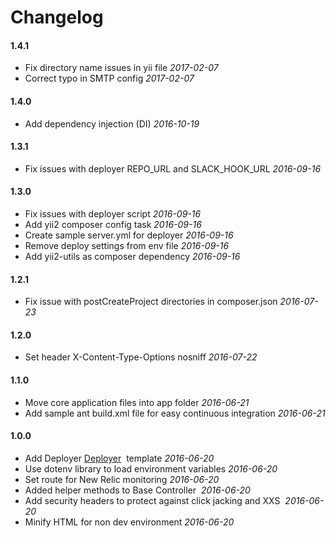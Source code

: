 # Changelog

#### 1.4.1

* Fix directory name issues in yii file *2017-02-07*
* Correct typo in SMTP config *2017-02-07*


#### 1.4.0

* Add dependency injection (DI) *2016-10-19*


#### 1.3.1

* Fix issues with deployer REPO_URL and SLACK_HOOK_URL *2016-09-16*


#### 1.3.0

* Fix issues with deployer script *2016-09-16*
* Add yii2 composer config task *2016-09-16*
* Create sample server.yml for deployer *2016-09-16*
* Remove deploy settings from env file *2016-09-16*
* Add yii2-utils as composer dependency *2016-09-16*


#### 1.2.1

* Fix issue with postCreateProject directories in composer.json *2016-07-23*


#### 1.2.0

* Set header X-Content-Type-Options nosniff *2016-07-22*


#### 1.1.0

* Move core application files into app folder *2016-06-21*
* Add sample ant build.xml file for easy continuous integration *2016-06-21*


#### 1.0.0

* Add Deployer [Deployer](http://deployer.org)  template *2016-06-20*
* Use dotenv library to load environment variables *2016-06-20*
* Set route for New Relic monitoring *2016-06-20*
* Added helper methods to Base Controller  *2016-06-20*
* Add security headers to protect against click jacking and XXS  *2016-06-20*
* Minify HTML for non dev environment *2016-06-20*


